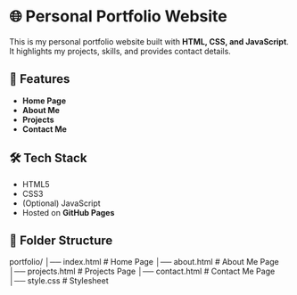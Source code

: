 # 🌐 Personal Portfolio Website

This is my personal portfolio website built with **HTML, CSS, and JavaScript**.  
It highlights my projects, skills, and provides contact details.

## 🚀 Features
- **Home Page** 
- **About Me** 
- **Projects** 
- **Contact Me** 

## 🛠️ Tech Stack
- HTML5  
- CSS3  
- (Optional) JavaScript  
- Hosted on **GitHub Pages**

## 📂 Folder Structure
portfolio/
│── index.html # Home Page
│── about.html # About Me Page
│── projects.html # Projects Page
│── contact.html # Contact Me Page
│── style.css # Stylesheet
